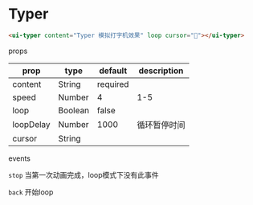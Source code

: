 # Typer

<typer-typer></typer-typer>

```html
<ui-typer content="Typer 模拟打字机效果" loop cursor="🦛"></ui-typer>
```


props

|prop|type|default|description|
|--|--|--|--|
|content|String|required||
|speed|Number|4|1-5|
|loop|Boolean|false||
|loopDelay|Number|1000|循环暂停时间|
|cursor|String|||

events

`stop` 当第一次动画完成，loop模式下没有此事件

`back` 开始loop